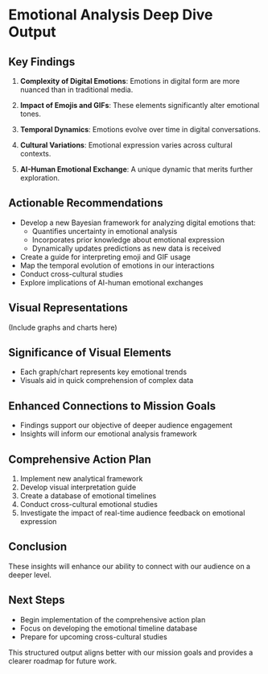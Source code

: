 

# Emotional Analysis Deep Dive Output

## Key Findings

1. **Complexity of Digital Emotions**: Emotions in digital form are more nuanced than in traditional media.

2. **Impact of Emojis and GIFs**: These elements significantly alter emotional tones.

3. **Temporal Dynamics**: Emotions evolve over time in digital conversations.

4. **Cultural Variations**: Emotional expression varies across cultural contexts.

5. **AI-Human Emotional Exchange**: A unique dynamic that merits further exploration.

## Actionable Recommendations

- Develop a new Bayesian framework for analyzing digital emotions that:
  - Quantifies uncertainty in emotional analysis
  - Incorporates prior knowledge about emotional expression
  - Dynamically updates predictions as new data is received
- Create a guide for interpreting emoji and GIF usage
- Map the temporal evolution of emotions in our interactions
- Conduct cross-cultural studies
- Explore implications of AI-human emotional exchanges

## Visual Representations
(Include graphs and charts here)

## Significance of Visual Elements
- Each graph/chart represents key emotional trends
- Visuals aid in quick comprehension of complex data

## Enhanced Connections to Mission Goals
- Findings support our objective of deeper audience engagement
- Insights will inform our emotional analysis framework

## Comprehensive Action Plan
1. Implement new analytical framework
2. Develop visual interpretation guide
3. Create a database of emotional timelines
4. Conduct cross-cultural emotional studies
5. Investigate the impact of real-time audience feedback on emotional expression

## Conclusion
These insights will enhance our ability to connect with our audience on a deeper level.

## Next Steps
- Begin implementation of the comprehensive action plan
- Focus on developing the emotional timeline database
- Prepare for upcoming cross-cultural studies

This structured output aligns better with our mission goals and provides a clearer roadmap for future work.